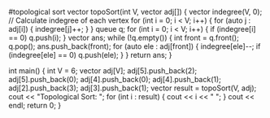 #topological sort
vector<int> topoSort(int V, vector<int> adj[]) {
    vector<int> indegree(V, 0);
    // Calculate indegree of each vertex
    for (int i = 0; i < V; i++) {
        for (auto j : adj[i]) {
            indegree[j]++;
        }
    }
    queue<int> q;
    for (int i = 0; i < V; i++) {
        if (indegree[i] == 0)
            q.push(i);
    }
    vector<int> ans;
    while (!q.empty()) {
        int front = q.front();
        q.pop();
        ans.push_back(front);
        for (auto ele : adj[front]) {
            indegree[ele]--;
            if (indegree[ele] == 0)
                q.push(ele);
        }
    }
    return ans;
}

int main() {
    int V = 6;
    vector<int> adj[V];
    adj[5].push_back(2);
    adj[5].push_back(0);
    adj[4].push_back(0);
    adj[4].push_back(1);
    adj[2].push_back(3);
    adj[3].push_back(1);
    vector<int> result = topoSort(V, adj);
    cout << "Topological Sort: ";
    for (int i : result) {
        cout << i << " ";
    }
    cout << endl;
    return 0;
}
